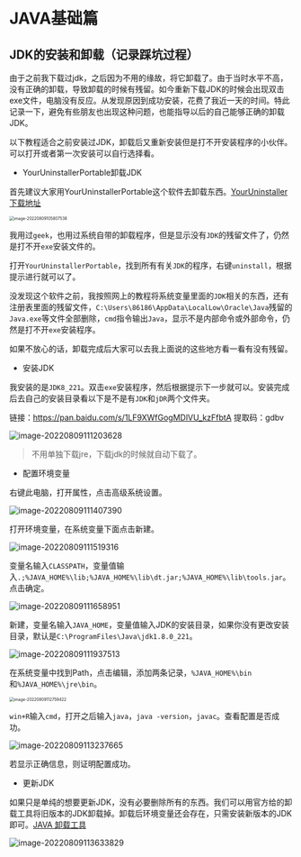 # JAVA基础篇

## JDK的安装和卸载（记录踩坑过程）

由于之前我下载过jdk，之后因为不用的缘故，将它卸载了。由于当时水平不高，没有正确的卸载，导致卸载的时候有残留。如今重新下载JDK的时候会出现双击exe文件，电脑没有反应。从发现原因到成功安装，花费了我近一天的时间。特此记录一下，避免有些朋友也出现这种问题，也能指导以后的自己能够正确的卸载JDK。

以下教程适合之前安装过JDK，卸载后又重新安装但是打不开安装程序的小伙伴。可以打开或者第一次安装可以自行选择看。

* YourUninstallerPortable卸载JDK

首先建议大家用YourUninstallerPortable这个软件去卸载东西。[YourUninstaller下载地址](https://wwc.lanzouj.com/ifsfn030z3cj)

<img src="https://cdn.jsdelivr.net/gh/xubenshan/pic-blog@main/img/image-20220809105807538.png" alt="image-20220809105807538" style="zoom:50%;" />

我用过`geek`，也用过系统自带的卸载程序，但是显示没有`JDK`的残留文件了，仍然是打不开`exe`安装文件的。

打开`YourUninstallerPortable`，找到所有有关`JDK`的程序，右键`uninstall`，根据提示进行就可以了。

没发现这个软件之前，我按照网上的教程将系统变量里面的`JDK`相关的东西，还有注册表里面的残留文件，`C:\Users\86186\AppData\LocalLow\Oracle\Java`残留的`Java.exe`等文件全部删除，`cmd`指令输出`Java`，显示不是内部命令或外部命令，仍然是打不开`exe`安装程序。

如果不放心的话，卸载完成后大家可以去我上面说的这些地方看一看有没有残留。

* 安装JDK

我安装的是`JDK8_221`。双击`exe`安装程序，然后根据提示下一步就可以。安装完成后去自己的安装目录看以下是不是有`JDK`和`jDR`两个文件夹。

链接：https://pan.baidu.com/s/1LF9XWfGogMDlVU_kzFfbtA 
提取码：gdbv

![image-20220809111203628](https://cdn.jsdelivr.net/gh/xubenshan/pic-blog@main/img/image-20220809111203628.png)

> 不用单独下载jre，下载jdk的时候就自动下载了。

* 配置环境变量

右键此电脑，打开属性，点击高级系统设置。

![image-20220809111407390](https://cdn.jsdelivr.net/gh/xubenshan/pic-blog@main/img/image-20220809111407390.png)

打开环境变量，在系统变量下面点击新建。

![image-20220809111519316](https://cdn.jsdelivr.net/gh/xubenshan/pic-blog@main/img/image-20220809111519316.png)

变量名输入`CLASSPATH`，变量值输入`.;%JAVA_HOME%\lib;%JAVA_HOME%\lib\dt.jar;%JAVA_HOME%\lib\tools.jar`。点击确定。

![image-20220809111658951](https://cdn.jsdelivr.net/gh/xubenshan/pic-blog@main/img/image-20220809111658951.png)

新建，变量名输入`JAVA_HOME`，变量值输入JDK的安装目录，如果你没有更改安装目录，默认是`C:\ProgramFiles\Java\jdk1.8.0_221`。

![image-20220809111937513](https://cdn.jsdelivr.net/gh/xubenshan/pic-blog@main/img/image-20220809111937513.png)

在系统变量中找到Path，点击编辑，添加两条记录，`%JAVA_HOME%\bin` 和`%JAVA_HOME%\jre\bin`。

<img src="https://cdn.jsdelivr.net/gh/xubenshan/pic-blog@main/img/image-20220809112759422.png" alt="image-20220809112759422" style="zoom:50%;" />

`win+R`输入`cmd`，打开之后输入`java`，`java -version`，`javac`。查看配置是否成功。

![image-20220809113237665](https://cdn.jsdelivr.net/gh/xubenshan/pic-blog@main/img/image-20220809113237665.png)

若显示正确信息，则证明配置成功。

* 更新JDK

如果只是单纯的想要更新JDK，没有必要删除所有的东西。我们可以用官方给的卸载工具将旧版本的JDK卸载掉。卸载后环境变量还会存在，只需安装新版本的JDK即可。[JAVA 卸载工具](https://www.java.com/zh-CN/download/uninstalltool.jsp)

![image-20220809113633829](https://cdn.jsdelivr.net/gh/xubenshan/pic-blog@main/img/image-20220809113633829.png)



